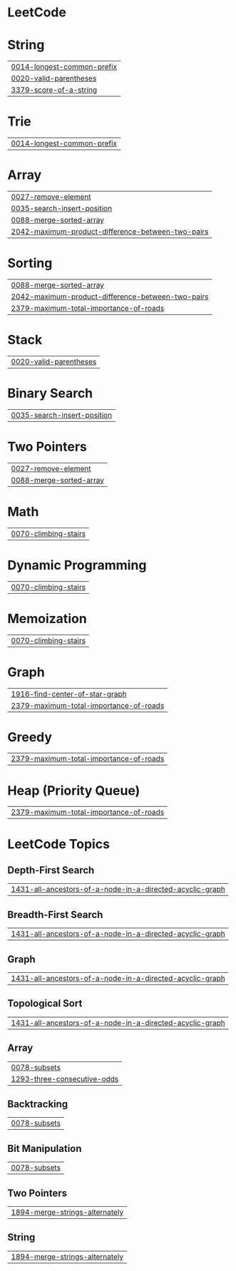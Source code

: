 # LeetCode


# String
|  |
| ------- |
| [0014-longest-common-prefix](https://github.com/ssunggun2/LeetCode/tree/master/0014-longest-common-prefix) |
| [0020-valid-parentheses](https://github.com/ssunggun2/LeetCode/tree/master/0020-valid-parentheses) |
| [3379-score-of-a-string](https://github.com/ssunggun2/LeetCode/tree/master/3379-score-of-a-string) |
# Trie
|  |
| ------- |
| [0014-longest-common-prefix](https://github.com/ssunggun2/LeetCode/tree/master/0014-longest-common-prefix) |
# Array
|  |
| ------- |
| [0027-remove-element](https://github.com/ssunggun2/LeetCode/tree/master/0027-remove-element) |
| [0035-search-insert-position](https://github.com/ssunggun2/LeetCode/tree/master/0035-search-insert-position) |
| [0088-merge-sorted-array](https://github.com/ssunggun2/LeetCode/tree/master/0088-merge-sorted-array) |
| [2042-maximum-product-difference-between-two-pairs](https://github.com/ssunggun2/LeetCode/tree/master/2042-maximum-product-difference-between-two-pairs) |
# Sorting
|  |
| ------- |
| [0088-merge-sorted-array](https://github.com/ssunggun2/LeetCode/tree/master/0088-merge-sorted-array) |
| [2042-maximum-product-difference-between-two-pairs](https://github.com/ssunggun2/LeetCode/tree/master/2042-maximum-product-difference-between-two-pairs) |
| [2379-maximum-total-importance-of-roads](https://github.com/ssunggun2/LeetCode/tree/master/2379-maximum-total-importance-of-roads) |
# Stack
|  |
| ------- |
| [0020-valid-parentheses](https://github.com/ssunggun2/LeetCode/tree/master/0020-valid-parentheses) |
# Binary Search
|  |
| ------- |
| [0035-search-insert-position](https://github.com/ssunggun2/LeetCode/tree/master/0035-search-insert-position) |
# Two Pointers
|  |
| ------- |
| [0027-remove-element](https://github.com/ssunggun2/LeetCode/tree/master/0027-remove-element) |
| [0088-merge-sorted-array](https://github.com/ssunggun2/LeetCode/tree/master/0088-merge-sorted-array) |
# Math
|  |
| ------- |
| [0070-climbing-stairs](https://github.com/ssunggun2/LeetCode/tree/master/0070-climbing-stairs) |
# Dynamic Programming
|  |
| ------- |
| [0070-climbing-stairs](https://github.com/ssunggun2/LeetCode/tree/master/0070-climbing-stairs) |
# Memoization
|  |
| ------- |
| [0070-climbing-stairs](https://github.com/ssunggun2/LeetCode/tree/master/0070-climbing-stairs) |
# Graph
|  |
| ------- |
| [1916-find-center-of-star-graph](https://github.com/ssunggun2/LeetCode/tree/master/1916-find-center-of-star-graph) |
| [2379-maximum-total-importance-of-roads](https://github.com/ssunggun2/LeetCode/tree/master/2379-maximum-total-importance-of-roads) |
# Greedy
|  |
| ------- |
| [2379-maximum-total-importance-of-roads](https://github.com/ssunggun2/LeetCode/tree/master/2379-maximum-total-importance-of-roads) |
# Heap (Priority Queue)
|  |
| ------- |
| [2379-maximum-total-importance-of-roads](https://github.com/ssunggun2/LeetCode/tree/master/2379-maximum-total-importance-of-roads) |
<!---LeetCode Topics Start-->
# LeetCode Topics
## Depth-First Search
|  |
| ------- |
| [1431-all-ancestors-of-a-node-in-a-directed-acyclic-graph](https://github.com/ssunggun2/LeetCode/tree/master/1431-all-ancestors-of-a-node-in-a-directed-acyclic-graph) |
## Breadth-First Search
|  |
| ------- |
| [1431-all-ancestors-of-a-node-in-a-directed-acyclic-graph](https://github.com/ssunggun2/LeetCode/tree/master/1431-all-ancestors-of-a-node-in-a-directed-acyclic-graph) |
## Graph
|  |
| ------- |
| [1431-all-ancestors-of-a-node-in-a-directed-acyclic-graph](https://github.com/ssunggun2/LeetCode/tree/master/1431-all-ancestors-of-a-node-in-a-directed-acyclic-graph) |
## Topological Sort
|  |
| ------- |
| [1431-all-ancestors-of-a-node-in-a-directed-acyclic-graph](https://github.com/ssunggun2/LeetCode/tree/master/1431-all-ancestors-of-a-node-in-a-directed-acyclic-graph) |
## Array
|  |
| ------- |
| [0078-subsets](https://github.com/ssunggun2/LeetCode/tree/master/0078-subsets) |
| [1293-three-consecutive-odds](https://github.com/ssunggun2/LeetCode/tree/master/1293-three-consecutive-odds) |
## Backtracking
|  |
| ------- |
| [0078-subsets](https://github.com/ssunggun2/LeetCode/tree/master/0078-subsets) |
## Bit Manipulation
|  |
| ------- |
| [0078-subsets](https://github.com/ssunggun2/LeetCode/tree/master/0078-subsets) |
## Two Pointers
|  |
| ------- |
| [1894-merge-strings-alternately](https://github.com/ssunggun2/LeetCode/tree/master/1894-merge-strings-alternately) |
## String
|  |
| ------- |
| [1894-merge-strings-alternately](https://github.com/ssunggun2/LeetCode/tree/master/1894-merge-strings-alternately) |
<!---LeetCode Topics End-->